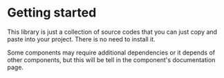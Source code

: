 # Getting started

This library is just a collection of source codes that you can just copy and paste into your project. There is no need to install it.

Some components may require additional dependencies or it depends of other components, but this will be tell in the component's documentation page.